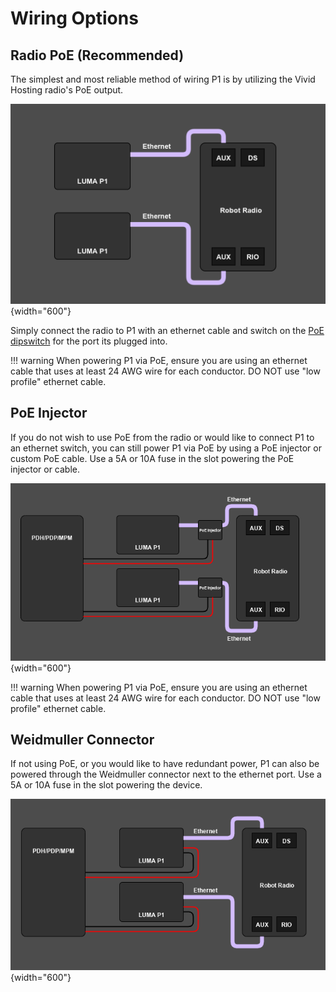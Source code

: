 # Wiring Options

## Radio PoE (Recommended)
The simplest and most reliable method of wiring P1 is by utilizing the Vivid Hosting radio's PoE output.

![Radio PoE Diagram](img/Radio%20PoE%20Diagram.png){width="600"}

Simply connect the radio to P1 with an ethernet cable and switch on the [PoE dipswitch](https://frc-radio.vivid-hosting.net/overview/wiring-your-radio#power-over-ethernet-poe-for-downstream-devices) for the port its plugged into.

!!! warning
    When powering P1 via PoE, ensure you are using an ethernet cable that uses at least 24 AWG wire for each conductor. DO NOT use "low profile" ethernet cable.

## PoE Injector
If you do not wish to use PoE from the radio or would like to connect P1 to an ethernet switch, you can still power P1 via PoE by using a PoE injector or custom PoE cable. Use a 5A or 10A fuse in the slot powering the PoE injector or cable.

![Radio PoE Diagram](img/PoE%20Diagram.png){width="600"}

!!! warning
    When powering P1 via PoE, ensure you are using an ethernet cable that uses at least 24 AWG wire for each conductor. DO NOT use "low profile" ethernet cable.

## Weidmuller Connector
If not using PoE, or you would like to have redundant power, P1 can also be powered through the Weidmuller connector next to the ethernet port. Use a 5A or 10A fuse in the slot powering the device.

![Radio PoE Diagram](img/Weidmuller%20Diagram.png){width="600"}